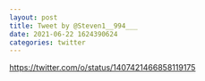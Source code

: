 ```yaml
--- 
layout: post 
title: Tweet by @Steven1__994___ 
date: 2021-06-22 1624390624 
categories: twitter 
--- 
```

https://twitter.com/o/status/1407421466858119175